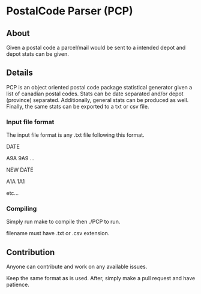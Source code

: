 # PostalCode Parser (PCP)

## About

Given a postal code a parcel/mail would be sent to a intended depot and depot stats can be given.

## Details

PCP is an object oriented postal code package statistical generator given a list of canadian postal codes. Stats can be date separated and/or depot (province) separated. Additionally, general stats can be produced as well. Finally, the same stats can be exported to a txt or csv file.

### Input file format

The input file format is any .txt file following this format.

DATE

A9A 9A9
...

NEW DATE

A1A 1A1

etc...

### Compiling

Simply run make to compile then ./PCP <filename> to run.

filename must have .txt or .csv extension.

## Contribution

Anyone can contribute and work on any available issues.

Keep the same format as is used. After, simply make a pull request and have patience.
